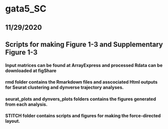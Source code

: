 # gata5_SC
## 11/29/2020
## Scripts for making Figure 1-3 and Supplementary Figure 1-3
#### Input matrices can be found at ArrayExpress and processed Rdata can be downloaded at figShare
#### rmd folder contains the Rmarkdown files and asscociated Html outputs for Seurat clustering and dynverse trajectory analyses.
#### seurat_plots and dynvers_plots folders contains the figures generated from each analysis.
#### STITCH folder contains scripts and figures for making the force-directed layout.
